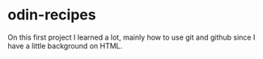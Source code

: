 # odin-recipes

On this first project I learned a lot, mainly how to use git and github since I have a little background on HTML.